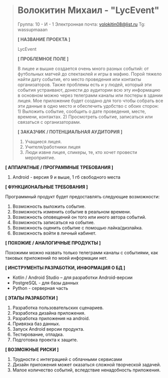 


># Волокитин Михаил - "LycEvent"
>Группа: 10 - И - 1
>Электронная почта: volokitin08@list.ru
>Tg: wassupmaaan
>
>**[ НАЗВАНИЕ ПРОЕКТА ]**
>
>LycEvent
>
>**[ ПРОБЛЕМНОЕ ПОЛЕ ]**
>
>В лицее и вышке создается очень много разных событий: от футбольных матчей до спектаклей и игры в мафию. Порой тяжело найти дату события, его место проведения или контакты организаторов. Также проблемы есть и у людей, который эти события устраивают, донести до аудитории всю эту информацию в основном можно через телеграмм каналы или постеры в здании лицея. Мое приложение будет создано для того чтобы собрать все эти данные в одно место и обеспечить удобство с обоих сторон: 1) Выложить событие, сообщить о дате проведения, месте, времени, контактах. 2) Просмотреть событие, записаться или связаться с организаторами. 
>
>**[ ЗАКАЗЧИК / ПОТЕНЦИАЛЬНАЯ АУДИТОРИЯ ]**
>1. Учащиеся лицея.
>2. Учителя/работники лицея
>3. Люди извне лицея, спикеры, те, кто хочет провести мероприятие.

**[ АППАРАТНЫЕ / ПРОГРАММНЫЕ ТРЕБОВАНИЯ ]**
1. Android - версия 9 и выше, 1 гб свободного места 

**[ ФУНКЦИОНАЛЬНЫЕ ТРЕБОВАНИЯ ]**

Программный продукт будет предоставлять следующие возможности: 
1. Возможность выложить событие.
2. Возможность изменить событие в реальном времени.
3. Возможность оповещений он того или иного автора событий.
4. Возможность записаться на событие.
5. Возможность оценить событие с помощью лайка/дизлайка.
6. Возможность войти в личный кабинет.

**[ ПОХОЖИЕ / АНАЛОГИЧНЫЕ ПРОДУКТЫ ]**

Похожими можно назвать только телеграмм каналы с событиями, как таковых приложений по моей информации нет.

**[ ИНСТРУМЕНТЫ РАЗРАБОТКИ, ИНФОРМАЦИЯ О БД ]**
-   Kotlin / Android Studio – для разработки Android-версии
-  PostgreSQL - для базы данных
-  Python - серверная часть 

**[ ЭТАПЫ РАЗРАБОТКИ ]**

1. Разработка пользовательских сценариев.
2. Разработка дизайна приложения.
3. Разработка приложения на android.
4. Привязка баз данных.
5. Запуск Android версии продукта.
6. Тестирование, отладка.
7. Подготовка проекта к защите.

**[ ВОЗМОЖНЫЕ РИСКИ ]**
1. Трудности с интеграцией с облачными сервисами
2. Дизайн приложения может оказаться сложной творческой задачей.  
3. Малое количество событий, вследствие ненадобность приложения. 
